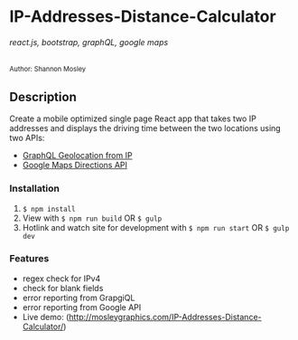 # IP-Addresses-Distance-Calculator
###### react.js, bootstrap, graphQL, google maps

<small>Author: Shannon Mosley</small>

## Description
Create a mobile optimized single page React app that takes two IP addresses and displays the driving time between the two locations using two APIs:
- [GraphQL Geolocation from IP](https://api.graphloc.com/graphql)
- [Google Maps Directions API](https://developers.google.com/maps/documentation/directions/)

### Installation
1. `$ npm install`
2. View with `$ npm run build` OR `$ gulp`
3. Hotlink and watch site for development with `$ npm run start` OR `$ gulp dev`

### Features
- regex check for IPv4
- check for blank fields
- error reporting from GrapgiQL
- error reporting from Google API
- Live demo: (http://mosleygraphics.com/IP-Addresses-Distance-Calculator/)


